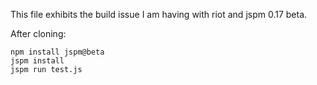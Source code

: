 This file exhibits the build issue I am having with riot and jspm 0.17 beta.

After cloning:
```
npm install jspm@beta
jspm install
jspm run test.js
```
